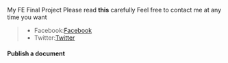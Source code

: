 My FE Final Project
Please read **this** carefully
Feel free to contact me at any time you want
> - Facebook:[Facebook](http://facebook.com/phugodness) 
> - Twitter:[Twitter](http://twitter.com/phugodness)
#### <i class="icon-upload"></i> Publish a document
